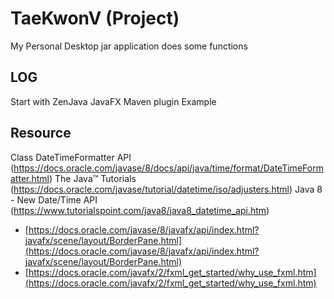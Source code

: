 TaeKwonV (Project)
=========================================
My Personal Desktop jar application does some functions


LOG
-----------------------------------------
Start with ZenJava JavaFX Maven plugin Example

Resource
--------------------------------------------------------
Class DateTimeFormatter API (https://docs.oracle.com/javase/8/docs/api/java/time/format/DateTimeFormatter.html)
The Java™ Tutorials (https://docs.oracle.com/javase/tutorial/datetime/iso/adjusters.html)
Java 8 - New Date/Time API (https://www.tutorialspoint.com/java8/java8_datetime_api.htm)

- [https://docs.oracle.com/javase/8/javafx/api/index.html?javafx/scene/layout/BorderPane.html](https://docs.oracle.com/javase/8/javafx/api/index.html?javafx/scene/layout/BorderPane.html)
- [https://docs.oracle.com/javafx/2/fxml_get_started/why_use_fxml.htm](https://docs.oracle.com/javafx/2/fxml_get_started/why_use_fxml.htm)



